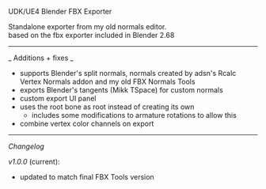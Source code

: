 UDK/UE4 Blender FBX Exporter  
  
Standalone exporter from my old normals editor.  
based on the fbx exporter included in Blender 2.68  
  
--------------------------------------  
  
_ Additions + fixes _
  
- supports Blender's split normals, normals created by adsn's Rcalc Vertex Normals addon and my old FBX Normals Tools
- exports Blender's tangents (Mikk TSpace) for custom normals
- custom export UI panel
- uses the root bone as root instead of creating its own
  - includes some modifications to armature rotations to allow this
- combine vertex color channels on export  
  
--------------------------------------  
  
_Changelog_

*v1.0.0* (current):
- updated to match final FBX Tools version  
  